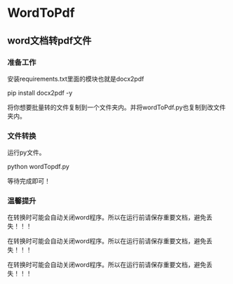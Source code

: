 # WordToPdf
## word文档转pdf文件
### 准备工作
安装requirements.txt里面的模块也就是docx2pdf

pip install docx2pdf -y

将你想要批量转的文件复制到一个文件夹内。并将wordToPdf.py也复制到改文件夹内。

### 文件转换
运行py文件。

python wordTopdf.py

等待完成即可！
### 温馨提升
在转换时可能会自动关闭word程序。所以在运行前请保存重要文档，避免丢失！！！

在转换时可能会自动关闭word程序。所以在运行前请保存重要文档，避免丢失！！！

在转换时可能会自动关闭word程序。所以在运行前请保存重要文档，避免丢失！！！
